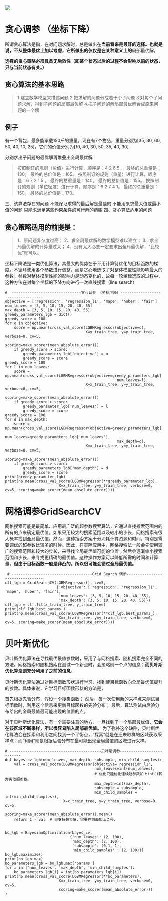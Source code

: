 ![](https://upload-images.jianshu.io/upload_images/18339009-48e19a2cced9c78e.png?imageMogr2/auto-orient/strip%7CimageView2/2/w/1240)

# 贪心调参 （坐标下降）
所谓贪心算法是指，在对问题求解时，总是做出在**当前看来是最好的选择。也就是说，不从整体最优上加以考虑，它所做出的仅仅是在某种意义上的**局部最优解。

**选择的贪心策略必须具备无后效性（即某个状态以后的过程不会影响以前的状态，只与当前状态有关。）**

## 贪心算法的基本思路
>1.建立数学模型来描述问题
2.把求解的问题分成若干个子问题
3.对每个子问题求解，得到子问题的局部最优解
4.把子问题的解局部最优解合成原来问题的一个解
## 例子
有一个背包，最多能承载150斤的重量，现在有7个物品，重量分别为[35, 30, 60, 50, 40, 10, 25]，它们的价值分别为[10, 40, 30, 50, 35, 40, 30]

分别求出子问题的最优解再堆叠出全局最优解
>按照制订的规则（价值）进行计算，顺序是：4 2 6 5 。
最终的总重量是：130。
最终的总价值是：165。
按照制订的规则（重量）进行计算，顺序是：6 7 2 1 5 。
最终的总重量是：140。
最终的总价值是：155。
按照制订的规则（单位密度）进行计算，顺序是：6 2 7 4 1。
最终的总重量是：150。
最终的总价值是：170。


三、该算法存在的问题
不能保证求得的最后解是最佳的
不能用来求最大值或最小值的问题
只能求满足某些约束条件的可行解的范围
四、贪心算法适用的问题

## 贪心策略适用的前提是：
>1、原问题复杂度过高；
2、求全局最优解的数学模型难以建立；
3、求全局最优解的计算量过大；
4、没有太大必要一定要求出全局最优解，“比较优”就可以。




坐标下降法是一类优化算法，其最大的优势在于不用计算待优化的目标函数的梯度。不循环使用各个参数进行调整，而是贪心地选取了对整体模型性能影响最大的参数。参数对整体模型性能的影响力是动态变化的，故每一轮坐标选取的过程中，这种方法在对每个坐标的下降方向进行一次直线搜索（line search）
```
#  -------------------------------贪心调参 （坐标下降）-----------------------------------
objective = ['regression', 'regression_l1', 'mape', 'huber', 'fair']
num_leaves = [3, 5, 10, 15, 20, 40, 55]
max_depth = [3, 5, 10, 15, 20, 40, 55]
greedy_parameters_lgb = dict()
greedy_score = 100
for o in objective:
    score = np.mean(cross_val_score(LGBMRegressor(objective=o), 
                                    X=x_train_tree, y=y_train_tree, verbose=0, cv=5, 
                                    scoring=make_scorer(mean_absolute_error)))
    if greedy_score > score:
        greedy_parameters_lgb['objective'] = o
        greedy_score = score
greedy_score = 100
for l in num_leaves:
    score = np.mean(cross_val_score(LGBMRegressor(objective=greedy_parameters_lgb['objective'],
                                                  num_leaves=l), 
                                    X=x_train_tree, y=y_train_tree, verbose=0, cv=5, 
                                    scoring=make_scorer(mean_absolute_error)))
    if greedy_score > score:
        greedy_parameter_lgb['num_leaves'] = l
        greedy_score = score
greedy_score = 100
for d in max_depth:
    score = np.mean(cross_val_score(LGBMRegressor(objective=greedy_parameters_lgb['objective'],
                                                  num_leaves=greedy_parameters_lgb['num_leaves'],
                                                  max_depth=d), 
                                    X=x_train_tree, y=y_train_tree, verbose=0, cv=5, 
                                    scoring=make_scorer(mean_absolute_error)))
    if greedy_score > score:
        greedy_parameters_lgb['max_depth'] = d
        greedy_score = score
print(greedy_parameter_lgb)  
print(np.mean(cross_val_score(LGBMRegressor(**greedy_parameter_lgb), 
                        X=x_train_tree, y=y_train_tree, verbose=0, cv=5, scoring=make_scorer(mean_absolute_error))))
```
# 网格调参GridSearchCV

网格搜索可能是最简单、应用最广泛的超参数搜索算法，它通过查找搜索范围内的所有的点来确定最优值。如果采用较大的搜索范围以及较小的步长，网格搜索有很大概率找到全局最优值。然而，这种搜索方案十分消耗计算资源和时间，特别是需要调优的超参数比较多的时候。因此，在实际应用中，网格搜索法一般会先使用较广的搜索范围和较大的步长，来寻找全局最优值可能的位置；然后会逐渐缩小搜索范围和步长，来寻找更精确的最优值。这种操作方案可以降低所需的时间和计算量，**但由于目标函数一般是非凸的，所以很可能会错过全局最优值。**
```
 # ------------------------------------Grid Search 调参---------------------------------
clf_lgb = GridSearchCV(LGBMRegressor(), cv=5,
                       {'objective': ['regression', 'regression_l1', 'mape', 'huber', 'fair'],
                        'num_leaves': [3, 5, 10, 15, 20, 40, 55], 
                        'max_depth': [3, 5, 10, 15, 20, 40, 55]})
clf_lgb = clf.fit(x_train_tree, y_train_tree)
print(clf_lgb.best_params_)
print(np.mean(cross_val_score(LGBMRegressor(**clf_lgb.best_params_), 
                        X=x_train_tree, y=y_train_tree, verbose=0, cv=5, scoring=make_scorer(mean_absolute_error))))
```
# 贝叶斯优化

贝叶斯优化算法在寻找最优最值参数时，采用了与网格搜索、随机搜索完全不同的方法。网格搜索和随机搜索在测试一个新点时，会忽略前一个点的信息；**而贝叶斯优化算法则充分利用了之前的信息**。

贝叶斯优化算法通过对目标函数形状进行学习，找到使目标函数向全局最优值提升的参数。具体来说，它学习目标函数形状的方法是，

首先根据先验分布，假设一个搜集函数；
然后，毎一次使用新的采样点来测试目标函数时，利用这个信息来更新目标函数的先验分布；
最后，算法测试由后验分布给出的全局最值最可能出现的位置的点。

对于贝叶斯优化算法，有一个需要注意的地方，一旦找到了ー个局部最优值，**它会在该区域不断采样，所以很容易陷入局部最优值。**
为了弥补这个缺陷，贝叶斯优化算法会在探索和利用之间找到一个平衡点，“探索”就是在还未取样的区域获取采样点；而“利用”则是根据后验分布在最可能出现全局最值的区域进行采样。
```
# -----------------------------------------贝叶斯调参--------------------------
def bayes_cv_lgb(num_leaves, max_depth, subsample, min_child_samples):
    val = cross_val_score(LGBMRegressor(objective='regression_l1',
                                        num_leaves=int(num_leaves),  
                                        # 优化只能优化连续超参数加上int()转为离散超参数。
                                        max_depth=int(max_depth),
                                        subsample = subsample,
                                        min_child_samples = int(min_child_samples)),
                          X=x_train_tree, y=y_train_tree, verbose=0, cv=5, 
                          scoring=make_scorer(mean_absolute_error)).mean()
    return 1 - val  # 只支持最大值，需要在前面加上负号，


bo_lgb = BayesianOptimization(bayes_cv,
                             {'num_leaves': (2, 100), 
                              'max_depth': (2, 100),
                              'subsample': (0.1, 1),
                              'min_child_samples' : (2, 100)})
bo_lgb.maximize()
print(bo_lgb.max)
bo_parameters_lgb = bo_lgb.max['params']
for i in ['num_leaves', 'max_depth', 'min_child_samples']:
    bo_parameters_lgb[i] = int(bo_parameters_lgb[i])
print(np.mean(cross_val_score(LGBMRegressor(**bo_parameters), 
                        X=x_train_tree, y=y_train_tree, verbose=0, cv=5, 
                        scoring=make_scorer(mean_absolute_error)))    )
```
